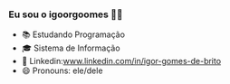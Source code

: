 ### Eu sou o igoorgoomes 🧑‍💼

- 📚 Estudando Programação
- 🎓 Sistema de Informação
- 💬 Linkedin:www.linkedin.com/in/igor-gomes-de-brito
- 😄 Pronouns: ele/dele

